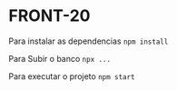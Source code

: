 # FRONT-20


Para instalar as dependencias
`npm install`

Para Subir o banco
`npx ...`

Para executar o projeto
`npm start`